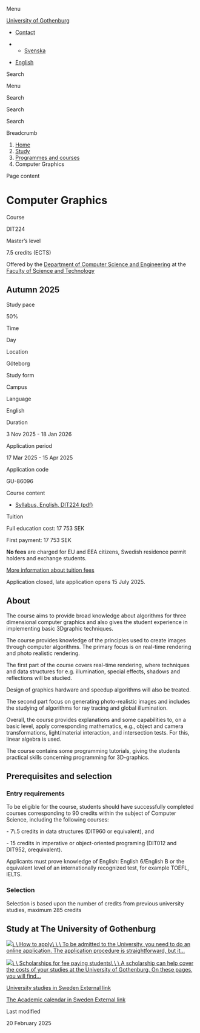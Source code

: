 Menu

[University of Gothenburg](https://www.gu.se/en)

- [Contact](https://www.gu.se/en/contact)

- - [Svenska](https://www.gu.se/studera/hitta-utbildning/datorgrafik-dit224)
- [English](https://www.gu.se/en/study-gothenburg/computer-graphics-dit224)

Search


Menu


Search


Search

Search

Breadcrumb

1. [Home](https://www.gu.se/en)
2. [Study](https://www.gu.se/en/study-in-gothenburg)
3. [Programmes and courses](https://www.gu.se/en/study-in-gothenburg/study-options)
4. Computer Graphics


Page content

# Computer Graphics

Course


DIT224


Master’s level



7.5 credits (ECTS)




Offered by the
[Department of Computer Science and Engineering](https://www.gu.se/en/computer-science-engineering)
at the
[Faculty of Science and Technology](https://www.gu.se/en/science-and-technology)

## Autumn 2025

Study pace


50%

Time


Day

Location


Göteborg

Study form


Campus

Language


English

Duration


3 Nov 2025
\- 18 Jan 2026

Application period


17 Mar 2025
\- 15 Apr 2025

Application code


GU-86096

Course content


- [Syllabus, English, DIT224 (pdf)](https://kursplaner.gu.se/pdf/kurs/en/DIT224)


Tuition


Full education cost: 17 753 SEK

First payment: 17 753 SEK

**No fees** are charged for EU and EEA citizens, Swedish residence permit holders and exchange students.

[More information about tuition fees](https://www.gu.se/en/study-in-gothenburg/apply/tuition-fees)

Application closed, late application opens 15 July 2025.


## About

The course aims to provide broad knowledge about algorithms for three dimensional computer graphics and also gives the student experience in implementing basic 3Dgraphic techniques.

The course provides knowledge of the principles used to create images through computer algorithms. The primary focus is on real-time rendering and photo realistic rendering.

The first part of the course covers real-time rendering, where techniques and data structures for e.g. illumination, special effects, shadows and reflections will be studied.

Design of graphics hardware and speedup algorithms will also be treated.

The second part focus on generating photo-realistic images and includes the studying of algorithms for ray tracing and global illumination.

Overall, the course provides explanations and some capabilities to, on a basic level, apply corresponding mathematics, e.g., object and camera transformations, light/material interaction, and intersection tests. For this, linear algebra is used.

The course contains some programming tutorials, giving the students practical skills concerning programming for 3D-graphics.

## Prerequisites and selection

### Entry requirements

To be eligible for the course, students should have successfully completed courses corresponding to 90 credits within the subject of Computer Science, including the following courses:

\- 7\\.5 credits in data structures (DIT960 or equivalent), and

\- 15 credits in imperative or object-oriented programing (DIT012 and DIT952, orequivalent).

Applicants must prove knowledge of English: English 6/English B or the equivalent level of an internationally recognized test, for example TOEFL, IELTS.

### Selection

Selection is based upon the number of credits from previous university studies, maximum 285 credits

## Study at The University of Gothenburg

[![](https://www.gu.se/sites/default/files/dynamic-image/dynamic_image_2188_218/public/2020-03/cytonn-photography-ZJEKICY5EXY-unsplash.jpg?media_id=2553&width=1904&height=208)\\
\\
How to apply\\
\\
\\
To be admitted to the University, you need to do an online application. The application procedure is straightforward, but it…](https://www.gu.se/en/study-in-gothenburg/apply)

[![](https://www.gu.se/sites/default/files/dynamic-image/dynamic_image_2188_218/public/2024-01/GU-7.jpg?media_id=95188&width=1904&height=208)\\
\\
Scholarships for fee paying students\\
\\
\\
A scholarship can help cover the costs of your studies at the University of Gothenburg. On these pages, you will find…](https://www.gu.se/en/study-in-gothenburg/apply/scholarships-for-fee-paying-students)

[University studies in Sweden External link](https://www.gu.se/en/study-in-gothenburg/before-you-arrive/university-studies-in-sweden "External link")

[The Academic calendar in Sweden External link](https://www.gu.se/en/study-in-gothenburg/when-you-are-here/academic-calendar "External link")

Last modified


20 February 2025